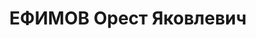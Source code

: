 ---
title: ЕФИМОВ Орест Яковлевич
description: "Род. в 1898, Москва, русский, обр.: высшее, б/п. Проживал: Москва, Малый\
  \ Левшинский пер., д. 12, кв. 13. Директор статистического сектора в планово-экономическом\
  \ управлении Госбанка СССР. \n  Арестован 23.08.1937. Обв. в участии в антисоветской\
  \ вредительской организации. Приговор: ВК ВС СССР, 26.10.1937 – ВМН. Расстрелян\
  \ 26.10.1937, г.Москва. \n  Реабилитирован ВК ВС СССР 07.07.1956"
---